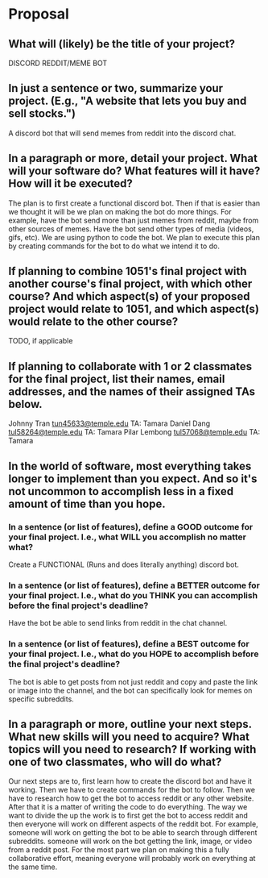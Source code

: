 # Proposal

## What will (likely) be the title of your project?

DISCORD REDDIT/MEME BOT
## In just a sentence or two, summarize your project. (E.g., "A website that lets you buy and sell stocks.")

A discord bot that will send memes from reddit into the discord chat.

## In a paragraph or more, detail your project. What will your software do? What features will it have? How will it be executed?

The plan is to first create a functional discord bot. Then if that is easier than we thought it will be we plan on making the bot do more things. For example, 
have the bot send more than just memes from reddit, maybe from other sources of memes. Have the bot send other types of media (videos, gifs, etc). We are using python
to code the bot. We plan to execute this plan by creating commands for the bot to do what we intend it to do.

## If planning to combine 1051's final project with another course's final project, with which other course? And which aspect(s) of your proposed project would relate to 1051, and which aspect(s) would relate to the other course?

TODO, if applicable

## If planning to collaborate with 1 or 2 classmates for the final project, list their names, email addresses, and the names of their assigned TAs below.

Johnny Tran tun45633@temple.edu TA: Tamara
Daniel Dang tul58264@temple.edu TA: Tamara
Pilar Lembong tul57068@temple.edu TA: Tamara

## In the world of software, most everything takes longer to implement than you expect. And so it's not uncommon to accomplish less in a fixed amount of time than you hope.

### In a sentence (or list of features), define a GOOD outcome for your final project. I.e., what WILL you accomplish no matter what?

Create a FUNCTIONAL (Runs and does literally anything) discord bot.

### In a sentence (or list of features), define a BETTER outcome for your final project. I.e., what do you THINK you can accomplish before the final project's deadline?

Have the bot be able to send links from reddit in the chat channel.

### In a sentence (or list of features), define a BEST outcome for your final project. I.e., what do you HOPE to accomplish before the final project's deadline?

The bot is able to get posts from not just reddit and copy and paste the link or image into the channel, and the bot can specifically look for memes on specific subreddits. 

## In a paragraph or more, outline your next steps. What new skills will you need to acquire? What topics will you need to research? If working with one of two classmates, who will do what?

Our next steps are to, first learn how to create the discord bot and have it working. Then we have to create commands for the bot to follow.
Then we have to research how to get the bot to access reddit or any other website. After that it is a matter of writing the code to do everything. 
The way we want to divide the up the work is to first get the bot to access reddit and then everyone will work on different aspects of the reddit bot.
For example, someone will work on getting the bot to be able to search through different subreddits.
someone will work on the bot getting the link, image, or video from a reddit post.
For the most part we plan on making this a fully collaborative effort, meaning everyone will probably work on everything at the same time.
 
